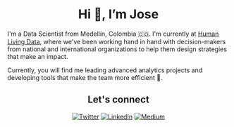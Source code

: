 <h1 align="center">Hi 👋, I’m Jose  </center></h1>

I'm a Data Scientist from Medellín, Colombia 🇨🇴. I'm currently at [Human Living Data](https://www.humanld.io/home), where we've been working hand in hand with decision-makers from national and international organizations to help them design strategies that make an impact. 

Currently, you will find me leading advanced analytics projects and developing tools that make the team more efficient 🚀.

<div align="center">
<h2>Let's connect</h2>
<a href="https://twitter.com/jlondonobo" target="_blank"><img alt="Twitter" src="https://img.shields.io/badge/twitter-%231DA1F2.svg?&style=for-the-badge&logo=twitter&logoColor=white" /></a>
<a href="https://www.linkedin.com/in/jose-londono-botero/" target="_blank"><img alt="LinkedIn" src="https://img.shields.io/badge/linkedin-%230077B5.svg?&style=for-the-badge&logo=linkedin&logoColor=white" /></a>
<a href="https://jlondonobo.medium.com" target="_blank"><img alt="Medium" src="https://img.shields.io/badge/medium-%2312100E.svg?&style=for-the-badge&logo=medium&logoColor=white" /></a>
</div>


